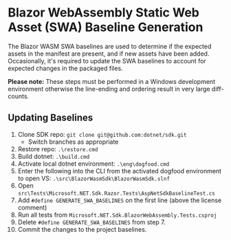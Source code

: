 # Blazor WebAssembly Static Web Asset (SWA) Baseline Generation

The Blazor WASM SWA baselines are used to determine if the expected assets in the manifest are present, and if new assets have been added. Occasionally, it's required to update the SWA baselines to account for expected changes in the packaged files.

**Please note:** These steps must be performed in a Windows development environment otherwise the line-ending and ordering result in very large diff-counts.

## Updating Baselines

1. Clone SDK repo: `git clone git@github.com:dotnet/sdk.git`
    - Switch branches as appropriate
2. Restore repo: `.\restore.cmd`
3. Build dotnet: `.\build.cmd`
4. Activate local dotnet environment: `.\eng\dogfood.cmd`
5. Enter the following into the CLI from the activated dogfood environment to open VS: `.\src\BlazorWasmSdk\BlazorWasmSdk.slnf`
6. Open `src\Tests\Microsoft.NET.Sdk.Razor.Tests\AspNetSdkBaselineTest.cs`
7. Add `#define GENERATE_SWA_BASELINES` on the first line (above the license comment)
8. Run all tests from `Microsoft.NET.Sdk.BlazorWebAssembly.Tests.csproj`
9. Delete `#define GENERATE_SWA_BASELINES` from step 7.
10. Commit the changes to the project baselines.
